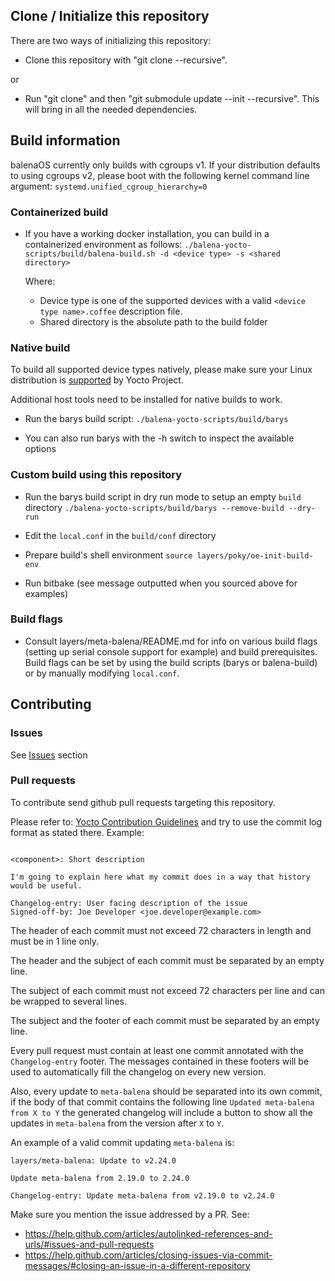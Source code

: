 ## Clone / Initialize this repository

There are two ways of initializing this repository:
* Clone this repository with "git clone --recursive".

or

* Run "git clone" and then "git submodule update --init --recursive". This will
bring in all the needed dependencies.

## Build information

balenaOS currently only builds with cgroups v1. If your distribution defaults
to using cgroups v2, please boot with the following kernel command line
argument:
`systemd.unified_cgroup_hierarchy=0`

### Containerized build

* If you have a working docker installation, you can build in a containerized
  environment as follows:
  `./balena-yocto-scripts/build/balena-build.sh -d <device type> -s <shared directory>`

  Where:
    * Device type is one of the supported devices with a valid `<device type name>.coffee` description file.
    * Shared directory is the absolute path to the build folder

### Native build

To build all supported device types natively, please make sure your Linux
distribution is [supported](https://docs.yoctoproject.org/singleindex.html#supported-linux-distributions) by Yocto Project.

Additional host tools need to be installed for native builds to work.

* Run the barys build script:
  `./balena-yocto-scripts/build/barys`

* You can also run barys with the -h switch to inspect the available options

### Custom build using this repository

* Run the barys build script in dry run mode to setup an empty `build` directory
    `./balena-yocto-scripts/build/barys --remove-build --dry-run`

* Edit the `local.conf` in the `build/conf` directory

* Prepare build's shell environment
    `source layers/poky/oe-init-build-env`

* Run bitbake (see message outputted when you sourced above for examples)

### Build flags

* Consult layers/meta-balena/README.md for info on various build flags (setting
up serial console support for example) and build prerequisites. Build flags can
be set by using the build scripts (barys or balena-build) or by manually
modifying `local.conf`.

## Contributing

### Issues

See [Issues](../../issues) section

### Pull requests

To contribute send github pull requests targeting this repository.

Please refer to: [Yocto Contribution Guidelines](https://wiki.yoctoproject.org/wiki/Contribution_Guidelines#General_Information) and try to use the commit log format as stated there. Example:
```

<component>: Short description

I'm going to explain here what my commit does in a way that history
would be useful.

Changelog-entry: User facing description of the issue
Signed-off-by: Joe Developer <joe.developer@example.com>
```

The header of each commit must not exceed 72 characters in length and must be in 1 line only.

The header and the subject of each commit must be separated by an empty line.

The subject of each commit must not exceed 72 characters per line and can be wrapped to several lines.

The subject and the footer of each commit must be separated by an empty line.

Every pull request must contain at least one commit annotated with the `Changelog-entry` footer. The messages contained in these footers will be used to automatically fill the changelog on every new version.

Also, every update to `meta-balena` should be separated into its own commit, if the body of that commit contains the following line `Updated meta-balena from X to Y` the generated changelog will include a button to show all the updates in `meta-balena` from the version after `X` to `Y`.

An example of a valid commit updating `meta-balena` is:

```
layers/meta-balena: Update to v2.24.0

Update meta-balena from 2.19.0 to 2.24.0

Changelog-entry: Update meta-balena from v2.19.0 to v2.24.0
```

Make sure you mention the issue addressed by a PR. See:
* https://help.github.com/articles/autolinked-references-and-urls/#issues-and-pull-requests
* https://help.github.com/articles/closing-issues-via-commit-messages/#closing-an-issue-in-a-different-repository
